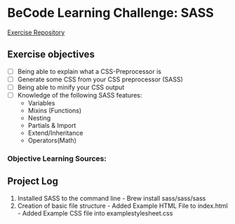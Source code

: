 # BeCode Learning Challenge: SASS #
[Exercise Repository](https://github.com/becodeorg/ANT-Lamarr-6.35/tree/main/1.The-Field/html-css/SASS)
## Exercise objectives ##
- [ ] Being able to explain what a CSS-Preprocessor is
- [ ] Generate some CSS from your CSS preprocessor (SASS)
- [ ] Being able to minify your CSS output
- [ ] Knowledge of the following SASS features:
   - Variables
   - Mixins (Functions)
   - Nesting
   - Partials & Import
   - Extend/Inheritance
   - Operators(Math)
### Objective Learning Sources: ###

## Project Log ##
1. Installed SASS to the command line
        - Brew install sass/sass/sass
2. Creation of basic file structure
        - Added Example HTML File to index.html
        - Added Example CSS file into examplestylesheet.css
